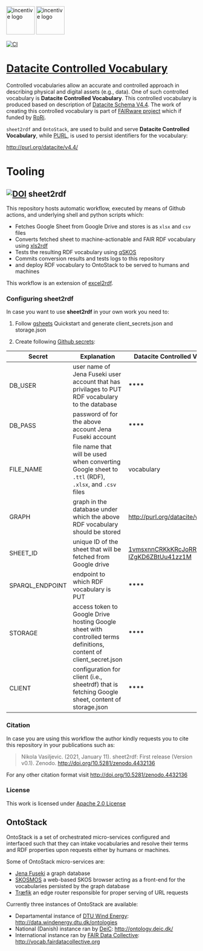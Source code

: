 <img src="https://thumb.tildacdn.com/tild3934-3732-4633-b864-646466363531/-/format/webp/FAIRware_Logo.jpg" alt="incentive logo" height="75"/>
<img src="https://external-content.duckduckgo.com/iu/?u=https%3A%2F%2Fciser.cornell.edu%2Fwp-content%2Fuploads%2F2020%2F01%2FdataciteNoBorder.png&f=1&nofb=1" alt="incentive logo" height="75"/>

[![CI](https://github.com/metadatacenter/datacite-controlled-vocabulary/workflows/Sheet2RDF/badge.svg)](https://github.com/metadatacenter/datacite-controlled-vocabulary/actions?query=workflow%3ASheet2RDF)

# [Datacite Controlled Vocabulary](http://purl.org/datacite/v4.4/)

Controlled vocabularies allow an accurate and controlled approach in describing physical and digital assets (e.g., data). One of such controlled vocabulary is **Datacite Controlled Vocabulary**. This controlled vocabulary is produced based on description of [Datacite Schema V4.4](https://schema.datacite.org/meta/kernel-4.4/). The work of creating this controlled vocabulary is part of [FAIRware project](https://researchonresearch.org/projects#!/tab/273951116-3) which if funded by [RoRi](https://researchonresearch.org/).

`sheet2rdf` and `OntoStack`, are used to build and serve **Datacite Controlled Vocabulary**, while [PURL](https://archive.org/services/purl/), is used to persist identifiers for the vocabulary:

http://purl.org/datacite/v4.4/

# Tooling

## [![DOI](https://zenodo.org/badge/327900313.svg)](https://zenodo.org/badge/latestdoi/327900313) sheet2rdf

This repository hosts automatic workflow, executed by means of Github actions, and underlying shell and python scripts which:

- Fetches Google Sheet from Google Drive and stores is as `xlsx` and `csv` files
- Converts fetched sheet to machine-actionable and FAIR RDF vocabulary using [xls2rdf](https://github.com/sparna-git/xls2rdf)
- Tests the resulting RDF vocabulary using [qSKOS](https://github.com/cmader/qSKOS/)
- Commits conversion results and tests logs to this repository
- and deploy RDF vocabulary to OntoStack to be served to humans and machines

This workflow is an extension of [excel2rdf](https://github.com/fair-data-collective/excel2rdf-template).

### Configuring sheet2rdf

In case you want to use **sheet2rdf** in your own work you need to:

1. Follow [gsheets](https://pypi.org/project/gsheets/) Quickstart and generate client_secrets.json and storage.json

2. Create following [Github secrets](https://docs.github.com/en/free-pro-team@latest/actions/reference/encrypted-secrets):

| Secret          | Explanation                                                                                                        | Datacite Controlled Vocabulary                                                                                                                          |
| --------------- | ------------------------------------------------------------------------------------------------------------------ | ------------------------------------------------------------------------------------------------------------------------------------------------------- |
| DB_USER         | user name of Jena Fuseki user account that has privilages to PUT RDF vocabulary to the database                    | **\*\*\*\***                                                                                                                                            |
| DB_PASS         | password of for the above account Jena Fuseki account                                                              | **\*\*\*\***                                                                                                                                            |
| FILE_NAME       | file name that will be used when converting Google sheet to `.ttl` (RDF), `.xlsx`, and `.csv` files                | vocabulary                                                                                                                                              |
| GRAPH           | graph in the database under which the above RDF vocabulary should be stored                                        | http://purl.org/datacite/v4.4/                                                                                                                          |
| SHEET_ID        | unique ID of the sheet that will be fetched from Google drive                                                      | [1vmsxnnCRKkKRcJoRRkoQ5499U-IZgKD6ZBtUu41zz1M](https://docs.google.com/spreadsheets/d/1vmsxnnCRKkKRcJoRRkoQ5499U-IZgKD6ZBtUu41zz1M/edit#gid=1198865354) |
| SPARQL_ENDPOINT | endpoint to which RDF vocabulary is PUT                                                                            | **\*\*\*\***                                                                                                                                            |
| STORAGE         | access token to Google Drive hosting Google sheet with controlled terms definitions, content of client_secret.json | **\*\*\*\***                                                                                                                                            |
| CLIENT          | configuration for client (i.e., sheetrdf) that is fetching Google sheet, content of storage.json                   | **\*\*\*\***                                                                                                                                            |

### Citation

In case you are using this workflow the author kindly requests you to cite this repository in your publications such as:

> Nikola Vasiljevic. (2021, January 11). sheet2rdf: First release (Version v0.1). Zenodo. http://doi.org/10.5281/zenodo.4432136

For any other citation format visit http://doi.org/10.5281/zenodo.4432136

### License

This work is licensed under [Apache 2.0 License](https://github.com/niva83/sheet2rdf/blob/main/License.md)

## OntoStack

OntoStack is a set of orchestrated micro-services configured and interfaced such that they can intake vocabularies and resolve their terms and RDF properties upon requests either by humans or machines.

Some of OntoStack micro-services are:

- [Jena Fuseki](https://jena.apache.org/documentation/fuseki2/) a graph database
- [SKOSMOS](http://www.skosmos.org/) a web-based SKOS browser acting as a front-end for the vocabularies persisted by the graph database
- [Træfik](https://doc.traefik.io/traefik/) an edge router responsible for proper serving of URL requests

Currently three instances of OntoStack are available:

- Departamental instance of [DTU Wind Energy](https://www.vindenergi.dtu.dk/english/): http://data.windenergy.dtu.dk/ontologies
- National (Danish) instance ran by [DeiC](https://deic.dk/): http://ontology.deic.dk/
- International instance ran by [FAIR Data Collective](http://fairdatacollective.org/): http://vocab.fairdatacollective.org
